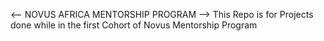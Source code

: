 <-- NOVUS AFRICA MENTORSHIP PROGRAM -->
This Repo is for Projects done while in the first Cohort of Novus Mentorship Program

